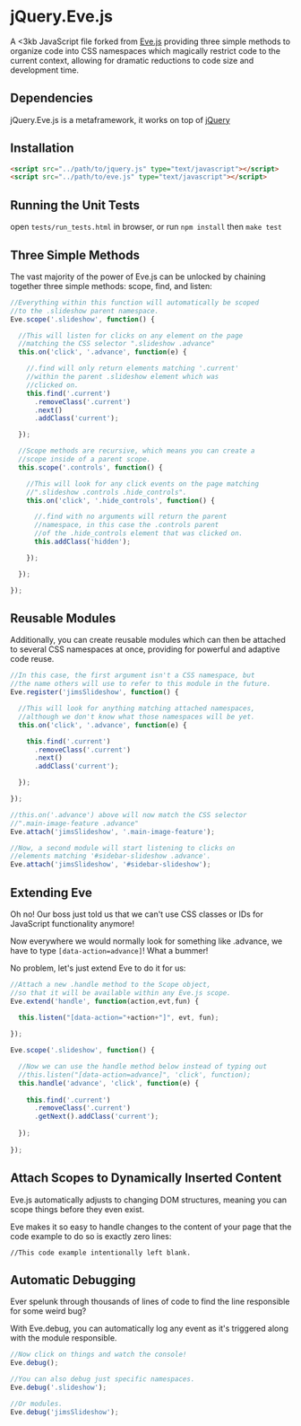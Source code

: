 # jQuery.Eve.js

<!--[![Build Status](https://secure.travis-ci.org/Yuffster/Eve.js.png)](http://travis-ci.org/Yuffster/Eve.js)-->

A &lt;3kb JavaScript file forked from [Eve.js](http://evejs.com) providing three simple methods to organize code into CSS namespaces which magically restrict code to the current context, allowing for dramatic reductions to code size and development time. 

## Dependencies

jQuery.Eve.js is a metaframework, it works on top of [jQuery](http://jquery.com)

## Installation

```html
<script src="../path/to/jquery.js" type="text/javascript"></script>
<script src="../path/to/eve.js" type="text/javascript"></script>
```

## Running the Unit Tests

open `tests/run_tests.html` in browser, or run `npm install` then `make test`

## Three Simple Methods

The vast majority of the power of Eve.js can be unlocked by chaining together three simple methods: scope, find, and listen:

```javascript
//Everything within this function will automatically be scoped
//to the .slideshow parent namespace.
Eve.scope('.slideshow', function() {

  //This will listen for clicks on any element on the page
  //matching the CSS selector ".slideshow .advance"
  this.on('click', '.advance', function(e) {

    //.find will only return elements matching '.current'
    //within the parent .slideshow element which was
    //clicked on.
    this.find('.current')
      .removeClass('.current')
      .next()
      .addClass('current');

  });

  //Scope methods are recursive, which means you can create a
  //scope inside of a parent scope.
  this.scope('.controls', function() {

    //This will look for any click events on the page matching
    //".slideshow .controls .hide_controls".
    this.on('click', '.hide_controls', function() {

      //.find with no arguments will return the parent
      //namespace, in this case the .controls parent
      //of the .hide_controls element that was clicked on.
      this.addClass('hidden');

    });

  });

});
```

## Reusable Modules

Additionally, you can create reusable modules which can then be attached to several CSS namespaces at once, providing for powerful and adaptive code reuse.

```javascript
//In this case, the first argument isn't a CSS namespace, but
//the name others will use to refer to this module in the future.
Eve.register('jimsSlideshow', function() {

  //This will look for anything matching attached namespaces,
  //although we don't know what those namespaces will be yet.
  this.on('click', '.advance', function(e) {

    this.find('.current')
      .removeClass('.current')
      .next()
      .addClass('current');

  });

});

//this.on('.advance') above will now match the CSS selector
//".main-image-feature .advance"
Eve.attach('jimsSlideshow', '.main-image-feature');

//Now, a second module will start listening to clicks on
//elements matching '#sidebar-slideshow .advance'.
Eve.attach('jimsSlideshow', '#sidebar-slideshow');
```

## Extending Eve

Oh no! Our boss just told us that we can't use CSS classes or IDs for JavaScript functionality anymore!

Now everywhere we would normally look for something like .advance, we have to type `[data-action=advance]`! What a bummer!

No problem, let's just extend Eve to do it for us:

```javascript
//Attach a new .handle method to the Scope object,
//so that it will be available within any Eve.js scope.
Eve.extend('handle', function(action,evt,fun) {

  this.listen("[data-action="+action+"]", evt, fun);
  
});

Eve.scope('.slideshow', function() {

  //Now we can use the handle method below instead of typing out
  //this.listen("[data-action=advance]", 'click', function);
  this.handle('advance', 'click', function(e) {
  
    this.find('.current')
      .removeClass('.current')
      .getNext().addClass('current');
      
  });
  
});
```

## Attach Scopes to Dynamically Inserted Content

Eve.js automatically adjusts to changing DOM structures, meaning you can scope things before they even exist.

Eve makes it so easy to handle changes to the content of your page that the code example to do so is exactly zero lines:

    //This code example intentionally left blank.

## Automatic Debugging

Ever spelunk through thousands of lines of code to find the line responsible for some weird bug?

With Eve.debug, you can automatically log any event as it's triggered along with the module responsible.

```javascript
//Now click on things and watch the console!
Eve.debug();

//You can also debug just specific namespaces.
Eve.debug('.slideshow');

//Or modules.
Eve.debug('jimsSlideshow');
```

<!--[Complete API Documentation](http://github.com/Yuffster/Eve.js/blob/master/docs/API_Documentation.md)-->
